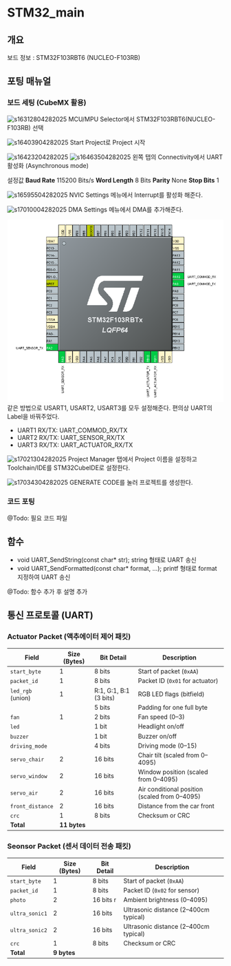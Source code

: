 # STM32_main

## 개요
보드 정보 : STM32F103RBT6 (NUCLEO-F103RB)

## 포팅 매뉴얼
### 보드 세팅 (CubeMX 활용)
![s16312804282025](https://a.okmd.dev/md/680f2ed288d11.png)
MCU/MPU Selector에서 STM32F103RBT6(NUCLEO-F103RB) 선택

![s16403904282025](https://a.okmd.dev/md/680f30f9a452c.png)
Start Project로 Project 시작

![s16423204282025](https://a.okmd.dev/md/680f316aa8be6.png)
![s16463504282025](https://a.okmd.dev/md/680f325d47013.png)
왼쪽 탭의 Connectivity에서 UART 활성화 (Asynchronous mode)

설정값
**Baud Rate** 115200 Bits/s
**Word Length** 8 Bits
**Parity** None
**Stop Bits** 1

![s16595504282025](https://a.okmd.dev/md/680f357e60fea.png)
NVIC Settings 메뉴에서 Interrupt를 활성화 해준다.

![s17010004282025](https://a.okmd.dev/md/680f35bf9b014.png)
DMA Settings 메뉴에서 DMA를 추가해준다.

![pinmap](img/s11211305052025.png)
같은 방법으로 USART1, USART2, USART3를 모두 설정해준다.
편의상 UART의 Label을 바꿔주었다.

- UART1 RX/TX: UART_COMMOD_RX/TX
- UART2 RX/TX: UART_SENSOR_RX/TX
- UART3 RX/TX: UART_ACTUATOR_RX/TX

![s17021304282025](https://a.okmd.dev/md/680f360847663.png)
Project Manager 탭에서 Project 이름을 설정하고 Toolchain/IDE를 STM32CubeIDE로 설정한다.

![s17034304282025](https://a.okmd.dev/md/680f3661ac2cd.png)
GENERATE CODE를 눌러 프로젝트를 생성한다.

### 코드 포팅

@Todo: 필요 코드 파일

## 함수

- void UART_SendString(const char* str);
string 형태로 UART 송신
- void UART_SendFormatted(const char* format, ...);
printf 형태로 format 지정하여 UART 송신

@Todo: 함수 추가 후 설명 추가

## 통신 프로토콜 (UART)
### Actuator Packet (액추에이터 제어 패킷)
| Field             | Size (Bytes) | Bit Detail             | Description                                   |
| ----------------- | ------------ | ---------------------- | --------------------------------------------- |
| `start_byte`      | 1            | 8 bits                 | Start of packet (`0xAA`)                      |
| `packet_id`       | 1            | 8 bits                 | Packet ID (`0x01` for actuator)               |
| `led_rgb` (union) | 1            | R:1, G:1, B:1 (3 bits) | RGB LED flags (bitfield)                      |
|                   |              | 5 bits                 | Padding for one full byte                     |
| `fan`             | 1            | 2 bits                 | Fan speed (0–3)                               |
| `led`             |              | 1 bit                  | Headlight on/off                              |
| `buzzer`          |              | 1 bit                  | Buzzer on/off                                 |
| `driving_mode`    |              | 4 bits                 | Driving mode (0–15)                           |
| `servo_chair`     | 2            | 16 bits                | Chair tilt (scaled from 0–4095)               |
| `servo_window`    | 2            | 16 bits                | Window position (scaled from 0–4095)          |
| `servo_air`       | 2            | 16 bits                | Air conditional position (scaled from 0–4095) |
| `front_distance`  | 2            | 16 bits                | Distance from the car front                   |
| `crc`             | 1            | 8 bits                 | Checksum or CRC                               |
| **Total**         | **11 bytes** |                        |                                               |


### Seonsor Packet (센서 데이터 전송 패킷)
| Field         | Size (Bytes) | Bit Detail   | Description                           |
| ------------- | ------------ | ------------ | ------------------------------------- |
| `start_byte`  | 1            | 8 bits       | Start of packet (`0xAA`)              |
| `packet_id`   | 1            | 8 bits       | Packet ID (`0x02` for sensor)         |
| `photo`       | 2            | 16 bits r    | Ambient brightness (0–4095)           |
| `ultra_sonic1`| 2            | 16 bits      | Ultrasonic distance (2–400cm typical) |
| `ultra_sonic2`| 2            | 16 bits      | Ultrasonic distance (2–400cm typical) |
| `crc`         | 1            | 8 bits       | Checksum or CRC                       |
| **Total**     | **9 bytes**  |              |                                       |
